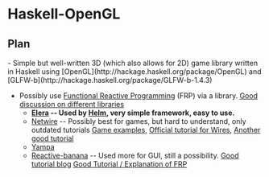 <h1>Haskell-OpenGL</h1>
<h2>Plan</h2>
- Simple but well-written 3D (which also allows for 2D) game library written in Haskell using [OpenGL](http://hackage.haskell.org/package/OpenGL) and [GLFW-b](http://hackage.haskell.org/package/GLFW-b-1.4.3)

- Possibly use [Functional Reactive Programming](http://www.haskell.org/haskellwiki/Functional_Reactive_Programming) (FRP) via a library. [Good discussion on different libraries](http://stackoverflow.com/questions/13341937/whats-the-status-of-current-functional-reactive-programming-implementations)
  - <b>[Elera](http://hackage.haskell.org/package/elerea) -- Used by [Helm](http://helm-engine.org/), very simple framework, easy to use.</b>
  - [Netwire](http://hackage.haskell.org/package/netwire) -- Possibly best for games, but hard to understand, only outdated tutorials [Game examples](http://jshaskell.blogspot.de/), [Official tutorial for Wires](http://hackage.haskell.org/package/netwire-4.0.5/docs/Control-Wire.html), [Another good tutorial](http://hub.darcs.net/ertes/netwire/browse/README.md)
  - [Yampa](http://www.haskell.org/haskellwiki/Yampa)
  - [Reactive-banana](http://www.haskell.org/haskellwiki/Reactive-banana) -- Used more for GUI, still a possibility. [Good tutorial blog](http://alfredodinapoli.wordpress.com/2011/12/24/functional-reactive-programming-kick-starter-guide/) [Good Tutorial / Explanation of FRP](http://www.haskell.org/haskellwiki/FRP_explanation_using_reactive-banana)
